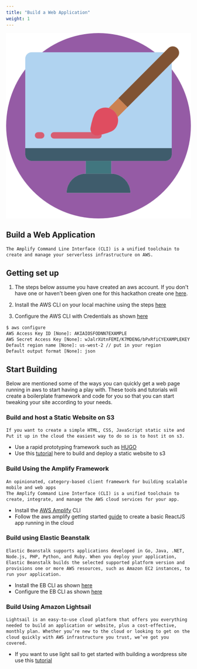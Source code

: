 ```yaml
---
title: "Build a Web Application"
weight: 1
---
```


![TAT image](/images/007-display.png?width=20%)
## Build a Web Application 

```
The Amplify Command Line Interface (CLI) is a unified toolchain to create and manage your serverless infrastructure on AWS.

```

## Getting set up

1. The steps below assume you have created an aws account. If you don't have one or haven't been given one for this hackathon create one <a href="https://portal.aws.amazon.com/billing/signup?redirect_url=https%3A%2F%2Faws.amazon.com%2Fregistration-confirmation" target="_blank">here</a>.

2. Install the AWS CLI on your local machine using the steps <a href = "https://docs.aws.amazon.com/cli/latest/userguide/cli-chap-install.html" target="_blank">here</a>
   
2. Configure the AWS CLI with Credentials as shown <a href = "https://docs.aws.amazon.com/cli/latest/userguide/cli-chap-configure.html" target="_blank">here</a>
```
$ aws configure
AWS Access Key ID [None]: AKIAIOSFODNN7EXAMPLE
AWS Secret Access Key [None]: wJalrXUtnFEMI/K7MDENG/bPxRfiCYEXAMPLEKEY
Default region name [None]: us-west-2 // put in your region
Default output format [None]: json
```

## Start Building

Below are mentioned some of the ways you can quickly get a web page running in aws to start having a play with. These tools and tutorials will create a boilerplate framework and code for you so that you can start tweaking your site according to your needs.

### Build and host a Static Website on S3
```
If you want to create a simple HTML, CSS, JavaScript static site and Put it up in the cloud the easiest way to do so is to host it on s3.
```
- Use a rapid prototyping framework such as <a href="https://gohugo.io/" target="_blank">HUGO</a>
- Use this <a href="https://docs.aws.amazon.com/AmazonS3/latest/dev/HostingWebsiteOnS3Setup.html" target="_blank">tutorial</a> here to build and deploy a static website to s3

### Build Using the Amplify Framework
```
An opinionated, category-based client framework for building scalable mobile and web apps
The Amplify Command Line Interface (CLI) is a unified toolchain to create, integrate, and manage the AWS cloud services for your app.
```
- Install the <a href ="https://aws-amplify.github.io/docs/" target="_blank">AWS Amplify</a> CLI 
- Follow the aws amplify getting started <a href="https://aws-amplify.github.io/docs/js/start?ref=amplify-js-btn&platform=purejs" target="_blank">guide</a> to create a basic ReactJS app running in the cloud

### Build using Elastic Beanstalk 
```
Elastic Beanstalk supports applications developed in Go, Java, .NET, Node.js, PHP, Python, and Ruby. When you deploy your application, Elastic Beanstalk builds the selected supported platform version and provisions one or more AWS resources, such as Amazon EC2 instances, to run your application. 
```

- Install the EB CLI as shown <a href="https://docs.aws.amazon.com/elasticbeanstalk/latest/dg/eb-cli3-install.html" target="_blank">here</a>
- Configure the EB CLI as shown <a href="https://docs.aws.amazon.com/elasticbeanstalk/latest/dg/eb-cli3-configuration.html" target ="_blank">here</a>


### Build Using Amazon Lightsail
```
Lightsail is an easy-to-use cloud platform that offers you everything needed to build an application or website, plus a cost-effective, monthly plan. Whether you’re new to the cloud or looking to get on the cloud quickly with AWS infrastructure you trust, we’ve got you covered.
```
- If you want to use light sail to get started with building a wordpress site use this <a href="https://lightsail.aws.amazon.com/ls/docs/en_us/articles/amazon-lightsail-tutorial-launching-and-configuring-wordpress">tutorial</a>





